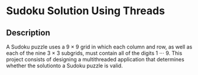 # Sudoku Solution Using Threads
## Description
A Sudoku puzzle uses a 9 × 9 grid in which each column and row, as well as each of the nine 3 × 3 subgrids, must contain all of the digits 1 ⋅⋅⋅ 9. This project consists of designing a multithreaded application that determines whether the solutionto a Sudoku puzzle is valid.
